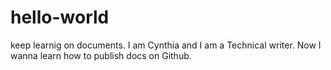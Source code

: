 # hello-world
keep learnig on documents.
I am Cynthia and I am a Technical writer. Now I wanna learn how to publish docs on Github.
